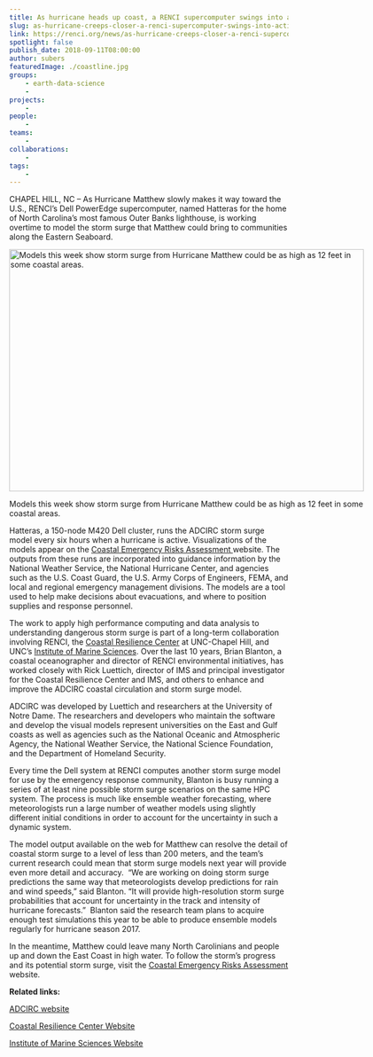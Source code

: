 ```yaml
---
title: As hurricane heads up coast, a RENCI supercomputer swings into action
slug: as-hurricane-creeps-closer-a-renci-supercomputer-swings-into-action
link: https://renci.org/news/as-hurricane-creeps-closer-a-renci-supercomputer-swings-into-action/
spotlight: false
publish_date: 2018-09-11T08:00:00
author: subers
featuredImage: ./coastline.jpg
groups:
    - earth-data-science
    - 
projects:
    - 
people:
    - 
teams: 
    - 
collaborations:
    - 
tags:
    -
---
```



CHAPEL HILL, NC &#8211; As Hurricane Matthew slowly makes it way toward the U.S., RENCI’s Dell PowerEdge supercomputer, named Hatteras for the home of North Carolina’s most famous Outer Banks lighthouse, is working overtime to model the storm surge that Matthew could bring to communities along the Eastern Seaboard.  <!--more-->

<div id="attachment_15625" class="wp-caption aligncenter" style="width: 640px"><a href="http://renci.org/news/as-hurricane-creeps-closer-a-renci-supercomputer-swings-into-action/attachment/screen-shot-2016-10-04-at-3-02-25-pm/"><img class="wp-image-15625 size-large" src="http://renci.org/wp-content/uploads/2016/10/Screen-Shot-2016-10-04-at-3.02.25-PM-1024x699.png"  alt="Models this week show storm surge from Hurricane Matthew could be as high as 12 feet in some coastal areas. " width="640" height="437" / rel="lightbox[roadtrip]" srcset="https://renci.org/wp-content/uploads/2016/10/Screen-Shot-2016-10-04-at-3.02.25-PM-1024x699.png 1024w, https://renci.org/wp-content/uploads/2016/10/Screen-Shot-2016-10-04-at-3.02.25-PM-300x205.png 300w, https://renci.org/wp-content/uploads/2016/10/Screen-Shot-2016-10-04-at-3.02.25-PM-768x524.png 768w, https://renci.org/wp-content/uploads/2016/10/Screen-Shot-2016-10-04-at-3.02.25-PM-640x437.png 640w, https://renci.org/wp-content/uploads/2016/10/Screen-Shot-2016-10-04-at-3.02.25-PM.png 1187w" sizes="(max-width: 640px) 100vw, 640px" /></a>

<p class="wp-caption-text">Models this week show storm surge from Hurricane Matthew could be as high as 12 feet in some coastal areas.
</div>

Hatteras, a 150-node M420 Dell cluster, runs the ADCIRC storm surge model every six hours when a hurricane is active. Visualizations of the models appear on the <a href="http://nc-cera.renci.org/">Coastal Emergency Risks Assessment </a>website. The outputs from these runs are incorporated into guidance information by the National Weather Service, the National Hurricane Center, and agencies such as the U.S. Coast Guard, the U.S. Army Corps of Engineers, FEMA, and local and regional emergency management divisions. The models are a tool used to help make decisions about evacuations, and where to position supplies and response personnel.

The work to apply high performance computing and data analysis to understanding dangerous storm surge is part of a long-term collaboration involving RENCI, the <a href="http://coastalresiliencecenter.unc.edu/">Coastal Resilience Center</a> at UNC-Chapel Hill, and UNC’s <a href="http://coastalresiliencecenter.unc.edu/">Institute of Marine Sciences</a>. Over the last 10 years, Brian Blanton, a coastal oceanographer and director of RENCI environmental initiatives, has worked closely with Rick Luettich, director of IMS and principal investigator for the Coastal Resilience Center and IMS, and others to enhance and improve the ADCIRC coastal circulation and storm surge model.

ADCIRC was developed by Luettich and researchers at the University of Notre Dame. The researchers and developers who maintain the software and develop the visual models represent universities on the East and Gulf coasts as well as agencies such as the National Oceanic and Atmospheric Agency, the National Weather Service, the National Science Foundation, and the Department of Homeland Security.

Every time the Dell system at RENCI computes another storm surge model for use by the emergency response community, Blanton is busy running a series of at least nine possible storm surge scenarios on the same HPC system. The process is much like ensemble weather forecasting, where meteorologists run a large number of weather models using slightly different initial conditions in order to account for the uncertainty in such a dynamic system.

The model output available on the web for Matthew can resolve the detail of coastal storm surge to a level of less than 200 meters, and the team’s current research could mean that storm surge models next year will provide even more detail and accuracy.  “We are working on doing storm surge predictions the same way that meteorologists develop predictions for rain and wind speeds,” said Blanton. “It will provide high-resolution storm surge probabilities that account for uncertainty in the track and intensity of hurricane forecasts.”  Blanton said the research team plans to acquire enough test simulations this year to be able to produce ensemble models regularly for hurricane season 2017.

In the meantime, Matthew could leave many North Carolinians and people up and down the East Coast in high water. To follow the storm’s progress and its potential storm surge, visit the <a href="http://nc-cera.renci.org/">Coastal Emergency Risks Assessment </a>website.

<strong>Related links:</strong>

<a href="http://adcirc.org/">ADCIRC website<br />

</a><a href="http://coastalresiliencecenter.unc.edu/">Coastal Resilience Center Website<br />

</a><a href="http://ims.unc.edu/">Institute of Marine Sciences Website</a>

&nbsp;

&nbsp;